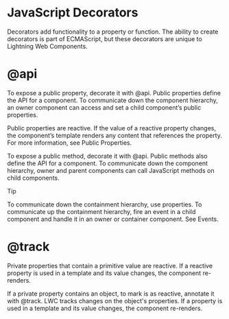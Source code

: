 # JavaScript Decorators
Decorators add functionality to a property or function. The ability to create decorators is part of ECMAScript, but these decorators are unique to Lightning Web Components.

# @api
To expose a public property, decorate it with @api. Public properties define the API for a component. To communicate down the component hierarchy, an owner component can access and set a child component’s public properties.

Public properties are reactive. If the value of a reactive property changes, the component’s template renders any content that references the property. For more information, see Public Properties.

To expose a public method, decorate it with @api. Public methods also define the API for a component. To communicate down the component hierarchy, owner and parent components can call JavaScript methods on child components.

Tip

To communicate down the containment hierarchy, use properties. To communicate up the containment hierarchy, fire an event in a child component and handle it in an owner or container component. See Events.

# @track
Private properties that contain a primitive value are reactive. If a reactive property is used in a template and its value changes, the component re-renders.

If a private property contains an object, to mark is as reactive, annotate it with @track. LWC tracks changes on the object's properties. If a property is used in a template and its value changes, the component re-renders.
